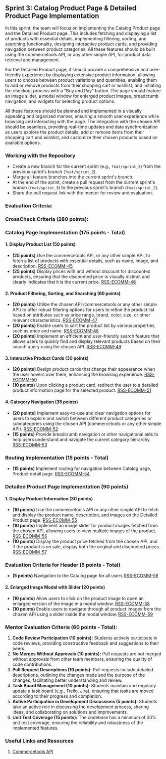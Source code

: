 ## Sprint 3: Catalog Product Page & Detailed Product Page Implementation

In this sprint, the team will focus on implementing the Catalog Product page and the Detailed Product page. This includes fetching and displaying a list of products with essential details, implementing filtering, sorting, and searching functionality, designing interactive product cards, and providing navigation between product categories. All these features should be built using the commercetools API, or any other simple API, for product data retrieval and management.

For the Detailed Product page, it should provide a comprehensive and user-friendly experience by displaying extensive product information, allowing users to choose between product variations and quantities, enabling them to add or remove products from their shopping cart or wishlist, and initiating the checkout process with a "Buy and Pay" button. The page should feature an image slider, a modal window for enlarged product images, breadcrumb navigation, and widgets for selecting product options.

All these features should be planned and implemented in a visually appealing and organized manner, ensuring a smooth user experience while browsing and interacting with the page. The integration with the chosen API should be seamless, providing real-time updates and data synchronization as users explore the product details, add or remove items from their shopping cart and wishlist, and customize their chosen products based on available options.

### Working with the Repository

- Create a new branch for the current sprint (e.g., `feat/sprint_3`) from the previous sprint's branch (`feat/sprint_2`).
- Merge all feature branches into the current sprint's branch.
- At the end of the sprint, create a pull request from the current sprint's branch (`feat/sprint_3`) to the previous sprint's branch (`feat/sprint_2`).
- Share the pull request link with the mentor for review and evaluation.

### Evaluation Criteria:

### CrossCheck Criteria (280 points):

### Catalog Page Implementation (175 points - Total)

#### 1. Display Product List (50 points)

- **(25 points)** Use the commercetools API, or any other simple API, to fetch a list of products with essential details, such as name, image, and description. [RSS-ECOMM-45](./Sprint3/RSS-ECOMM-45.md)
- **(25 points)** Display prices with and without discount for discounted products, ensuring that the discounted price is visually distinct and clearly indicates that it is the current price. [RSS-ECOMM-46](./Sprint3/RSS-ECOMM-46.md)

#### 2. Product Filtering, Sorting, and Searching (60 points)

- **(20 points)** Utilize the chosen API (commercetools or any other simple API) to offer robust filtering options for users to refine the product list based on attributes such as price range, brand, color, size, or other relevant characteristics. [RSS-ECOMM-47](./Sprint3/RSS-ECOMM-47.md)
- **(20 points)** Enable users to sort the product list by various properties, such as price and name. [RSS-ECOMM-48](./Sprint3/RSS-ECOMM-48.md)
- **(20 points)** Implement an efficient and user-friendly search feature that allows users to quickly find and display relevant products based on their search query using the chosen API. [RSS-ECOMM-49](./Sprint3/RSS-ECOMM-49.md)

#### 3. Interactive Product Cards (30 points)

- **(20 points)** Design product cards that change their appearance when the user hovers over them, enhancing the browsing experience. [RSS-ECOMM-50](./Sprint3/RSS-ECOMM-50.md)
- **(10 points)** Upon clicking a product card, redirect the user to a detailed product information page for the selected product. [RSS-ECOMM-51](./Sprint3/RSS-ECOMM-51.md)

#### 4. Category Navigation (35 points)

- **(20 points)** Implement easy-to-use and clear navigation options for users to explore and switch between different product categories or subcategories using the chosen API (commercetools or any other simple API). [RSS-ECOMM-52](./Sprint3/RSS-ECOMM-52.md)
- **(15 points)** Provide breadcrumb navigation or other navigational aids to help users understand and navigate the current category hierarchy. [RSS-ECOMM-53](./Sprint3/RSS-ECOMM-53.md)

### Routing Implementation (15 points - Total)

- **(15 points)** Implement routing for navigation between Catalog page, Product detail page. [RSS-ECOMM-54](./Sprint3/RSS-ECOMM-54.md)

### Detailed Product Page Implementation (90 points)

#### 1. Display Product Information (30 points)

- **(10 points)** Use the commercetools API or any other simple API to fetch and display the product name, description, and images on the Detailed Product page. [RSS-ECOMM-55](./Sprint3/RSS-ECOMM-55.md)
- **(10 points)** Implement an image slider for product images fetched from the chosen API, allowing users to view multiple images of the product. [RSS-ECOMM-56](./Sprint3/RSS-ECOMM-56.md)
- **(10 points)** Display the product price fetched from the chosen API, and if the product is on sale, display both the original and discounted prices. [RSS-ECOMM-57](./Sprint3/RSS-ECOMM-57.md)

### Evaluation Criteria for Header (5 points - Total)

- **(5 points)** Navigation to the Catalog page for all users [RSS-ECOMM-58](./Sprint2/RSS-ECOMM-58.md)

#### 2. Enlarged Image Modal with Slider (20 points)

- **(10 points)** Allow users to click on the product image to open an enlarged version of the image in a modal window. [RSS-ECOMM-58](./Sprint3/RSS-ECOMM-58.md)
- **(10 points)** Enable users to navigate through all product images from the chosen API using a slider inside the modal window. [RSS-ECOMM-59](./Sprint3/RSS-ECOMM-59.md)

### Mentor Evaluation Criteria (60 points - Total):

1. **Code Review Participation (10 points):** Students actively participate in code reviews, providing constructive feedback and suggestions to their peers.
2. **No Merges Without Approvals (10 points):** Pull requests are not merged without approvals from other team members, ensuring the quality of code contributions.
3. **Pull Request Descriptions (10 points):** Pull requests include detailed descriptions, outlining the changes made and the purpose of the changes, facilitating better understanding and review.
4. **Task Board Management (10 points):** Students maintain and regularly update a task board (e.g., Trello, Jira), ensuring that tasks are moved according to their progress and completion.
5. **Active Participation in Development Discussions (5 points):** Students take an active role in discussing the development process, sharing ideas, and collaborating on solutions and improvements.
6. **Unit Test Coverage (15 points):** The codebase has a minimum of 30% unit test coverage, ensuring the reliability and robustness of the implemented features.

### Useful Links and Resources

1. [Commercetools API](https://docs.commercetools.com/api)
